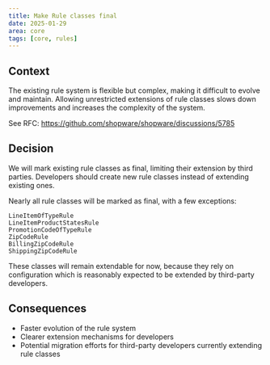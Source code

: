 ```yaml
---
title: Make Rule classes final
date: 2025-01-29
area: core
tags: [core, rules]
---
```


## Context
The existing rule system is flexible but complex, making it difficult to evolve and maintain. Allowing unrestricted extensions of rule classes slows down improvements and increases the complexity of the system.

See RFC: https://github.com/shopware/shopware/discussions/5785

## Decision
We will mark existing rule classes as final, limiting their extension by third parties. Developers should create new rule classes instead of extending existing ones. 

Nearly all rule classes will be marked as final, with a few exceptions: 
```
LineItemOfTypeRule
LineItemProductStatesRule
PromotionCodeOfTypeRule
ZipCodeRule
BillingZipCodeRule
ShippingZipCodeRule
```

These classes will remain extendable for now, because they rely on configuration which is reasonably expected to be extended by third-party developers.

## Consequences
* Faster evolution of the rule system
* Clearer extension mechanisms for developers
* Potential migration efforts for third-party developers currently extending rule classes
